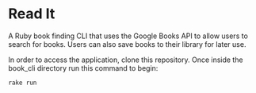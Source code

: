 # Read It

A Ruby book finding CLI that uses the Google Books API to allow users to search for books. Users can also save books to their library for later use.

In order to access the application, clone this repository. Once inside the book_cli directory run this command to begin:

```
rake run
```

 


